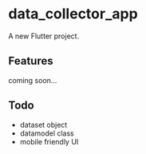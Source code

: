 # data_collector_app

A new Flutter project.

## Features

coming soon...

## Todo

- dataset object
- datamodel class
- mobile friendly UI
